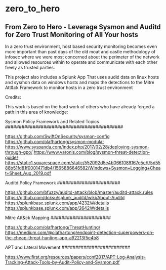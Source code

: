 # zero_to_hero

## From Zero to Hero - Leverage Sysmon and Auditd for Zero Trust Monitoring of All Your hosts


In a zero trust environment, host based security monitoring becomes even more important than past days of the old moat and castle methodology of infosec where we were most concerned about the perimeter of the network and allowed resources within to operate and communicate with each other freely as trusted parties.



This project also includes a Splunk App That uses audid data on linux hosts and sysmon data on windows hosts and maps the detections to the Mitre Att&ck Framework to monitor hosts in a zero trust environment






Credits:

This work is based on the hard work of others who have already forged a path in this area of knowledge:

Sysmon Policy Framework and Related Topics
###########################################

https://github.com/SwiftOnSecurity/sysmon-config
https://github.com/olafhartong/sysmon-modular
https://www.syspanda.com/index.php/2017/02/28/deploying-sysmon-through-gpo/
https://www.varonis.com/blog/sysmon-threat-detection-guide/
https://static1.squarespace.com/static/552092d5e4b0661088167e5c/t/5d5588b51fd81f0001471db4/1565886646582/Windows+Sysmon+Logging+Cheat+Sheet_Aug_2019.pdf

Auditd Policy Framework
#######################

https://github.com/bfuzzy/auditd-attack/blob/master/auditd-attack.rules
https://github.com/doksu/splunk_auditd/wiki/About-Auditd
https://splunkbase.splunk.com/app/4232/#/details
https://splunkbase.splunk.com/app/2642/#/details



Mitre Att&ck Mapping
######################

https://github.com/olafhartong/ThreatHunting/
https://medium.com/@olafhartong/endpoint-detection-superpowers-on-the-cheap-threat-hunting-app-a92213f5e4b8

APT and Lateral Movement
#########################

https://www.first.org/resources/papers/conf2017/APT-Log-Analysis-Tracking-Attack-Tools-by-Audit-Policy-and-Sysmon.pdf
